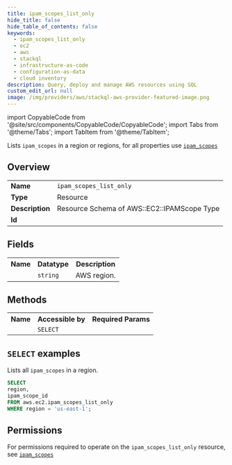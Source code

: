 ```yaml
---
title: ipam_scopes_list_only
hide_title: false
hide_table_of_contents: false
keywords:
  - ipam_scopes_list_only
  - ec2
  - aws
  - stackql
  - infrastructure-as-code
  - configuration-as-data
  - cloud inventory
description: Query, deploy and manage AWS resources using SQL
custom_edit_url: null
image: /img/providers/aws/stackql-aws-provider-featured-image.png
---
```


import CopyableCode from '@site/src/components/CopyableCode/CopyableCode';
import Tabs from '@theme/Tabs';
import TabItem from '@theme/TabItem';

Lists <code>ipam_scopes</code> in a region or regions, for all properties use <a href="/providers/aws/serviceName/ipam_scopes/"><code>ipam_scopes</code></a>

## Overview
<table><tbody>
<tr><td><b>Name</b></td><td><code>ipam_scopes_list_only</code></td></tr>
<tr><td><b>Type</b></td><td>Resource</td></tr>
<tr><td><b>Description</b></td><td>Resource Schema of AWS::EC2::IPAMScope Type</td></tr>
<tr><td><b>Id</b></td><td><CopyableCode code="aws.ec2.ipam_scopes_list_only" /></td></tr>
</tbody></table>

## Fields
<table><tbody><tr><th>Name</th><th>Datatype</th><th>Description</th></tr><tr><td><CopyableCode code="region" /></td><td><code>string</code></td><td>AWS region.</td></tr>
</tbody></table>

## Methods

<table><tbody>
  <tr>
    <th>Name</th>
    <th>Accessible by</th>
    <th>Required Params</th>
  </tr>
  <tr>
    <td><CopyableCode code="list_resources" /></td>
    <td><code>SELECT</code></td>
    <td><CopyableCode code="region" /></td>
  </tr>
</tbody></table>

## `SELECT` examples
Lists all <code>ipam_scopes</code> in a region.
```sql
SELECT
region,
ipam_scope_id
FROM aws.ec2.ipam_scopes_list_only
WHERE region = 'us-east-1';
```


## Permissions

For permissions required to operate on the <code>ipam_scopes_list_only</code> resource, see <a href="/providers/aws/ec2/ipam_scopes/#permissions"><code>ipam_scopes</code></a>


